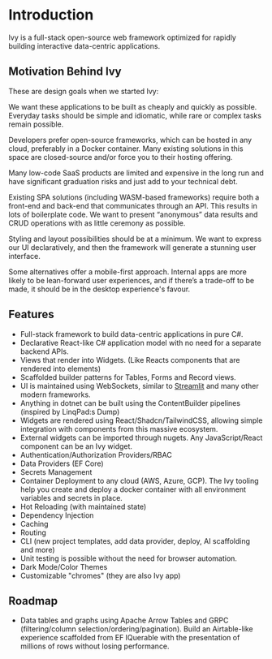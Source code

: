 ﻿# Introduction

Ivy is a full-stack open-source web framework optimized for rapidly building interactive data-centric applications.

<Embed Url="https://www.youtube.com/watch?v=pQKSQR9BfD8"/>

## Motivation Behind Ivy

These are design goals when we started Ivy:

We want these applications to be built as cheaply and quickly as possible. Everyday tasks should be simple and idiomatic, while rare or complex tasks remain possible.

Developers prefer open-source frameworks, which can be hosted in any cloud, preferably in a Docker container. Many existing solutions in this space are closed-source and/or force you to their hosting offering. 

Many low-code SaaS products are limited and expensive in the long run and have significant graduation risks and just add to your technical debt. 

Existing SPA solutions (including WASM-based frameworks) require both a front-end and back-end that communicates through an API. This results in lots of boilerplate code. We want to present “anonymous” data results and CRUD operations with as little ceremony as possible.

Styling and layout possibilities should be at a minimum. We want to express our UI declaratively, and then the framework will generate a stunning user interface. 

Some alternatives offer a mobile-first approach. Internal apps are more likely to be lean-forward user experiences, and if there’s a trade-off to be made, it should be in the desktop experience's favour.

## Features

* Full-stack framework to build data-centric applications in pure C#. 
* Declarative React-like C# application model with no need for a separate backend APIs.
* Views that render into Widgets. (Like Reacts components that are rendered into elements)
* Scaffolded builder patterns for Tables, Forms and Record views. 
* UI is maintained using WebSockets, similar to [Streamlit](https://streamlit.io/) and many other modern frameworks. 
* Anything in dotnet can be built using the ContentBuilder pipelines (inspired by LinqPad:s Dump)
* Widgets are rendered using React/Shadcn/TailwindCSS, allowing simple integration with components from this massive ecosystem. 
* External widgets can be imported through nugets. Any JavaScript/React component can be an Ivy widget. 
* Authentication/Authorization Providers/RBAC
* Data Providers (EF Core)
* Secrets Management
* Container Deployment to any cloud (AWS, Azure, GCP). The Ivy tooling help you create and deploy a docker container with all environment variables and secrets in place.
* Hot Reloading (with maintained state)
* Dependency Injection
* Caching
* Routing
* CLI (new project templates, add data provider, deploy, AI scaffolding and more)
* Unit testing is possible without the need for browser automation.
* Dark Mode/Color Themes
* Customizable "chromes" (they are also Ivy app)

## Roadmap

* Data tables and graphs using Apache Arrow Tables and GRPC (filtering/column selection/ordering/pagination). Build an Airtable-like experience scaffolded from EF IQuerable with the presentation of millions of rows without losing performance. 